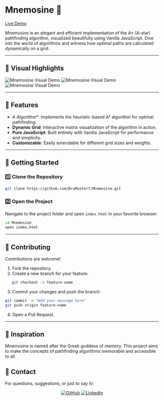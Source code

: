 # Mnemosine 🌟  
[Live Demo](https://brumaster7.github.io/Mnemosine/)  

Mnemosine is an elegant and efficient implementation of the A* (A-star) pathfinding algorithm, visualized beautifully using Vanilla JavaScript. Dive into the world of algorithms and witness how optimal paths are calculated dynamically on a grid.

---

## 🎨 Visual Highlights  

![Mnemosine Visual Demo]([https://via.placeholder.com/800x400?text=Visualize+your+Algorithm+Here](https://i.imgur.com/WjcjKmY.png))
![Mnemosine Visual Demo]([https://via.placeholder.com/800x400?text=Visualize+your+Algorithm+Here](https://i.imgur.com/r5bhjFS.png))
![Mnemosine Visual Demo]([https://via.placeholder.com/800x400?text=Visualize+your+Algorithm+Here](https://i.imgur.com/cE8s15N.png))

---

## 🚀 Features  
- **A* Algorithm**: Implements the heuristic-based A* algorithm for optimal pathfinding.  
- **Dynamic Grid**: Interactive matrix visualization of the algorithm in action.  
- **Pure JavaScript**: Built entirely with Vanilla JavaScript for performance and simplicity.  
- **Customizable**: Easily extendable for different grid sizes and weights.  

---

## 🔧 Getting Started  

### 1️⃣ Clone the Repository  
```bash  
git clone https://github.com/BruMaster7/Mnemosine.git  
```
### 2️⃣ Open the Project  
Navigate to the project folder and open `index.html` in your favorite browser:  
```bash  
cd Mnemosine  
open index.html  
```

---

## 🤝 Contributing  

Contributions are welcome!  
1. Fork the repository.  
2. Create a new branch for your feature:
```bash  
   git checkout -b feature-name  
```
3. Commit your changes and push the branch:
```bash
git commit -m "Add your message here"  
git push origin feature-name
```  
4. Open a Pull Request.

---

## 🌌 Inspiration
Mnemosine is named after the Greek goddess of memory. This project aims to make the concepts of pathfinding algorithms memorable and accessible to all.

## 💌 Contact
For questions, suggestions, or just to say hi:
<div align="center">

[![GitHub](https://img.shields.io/badge/-GitHub-181717?logo=github&logoColor=white&style=for-the-badge)](https://github.com/BruMaster7)
[![LinkedIn](https://img.shields.io/badge/-LinkedIn-0077B5?logo=linkedin&logoColor=white&style=for-the-badge)](https://www.linkedin.com/in/bruno-rocha-a520a91b8/)  

</div>



